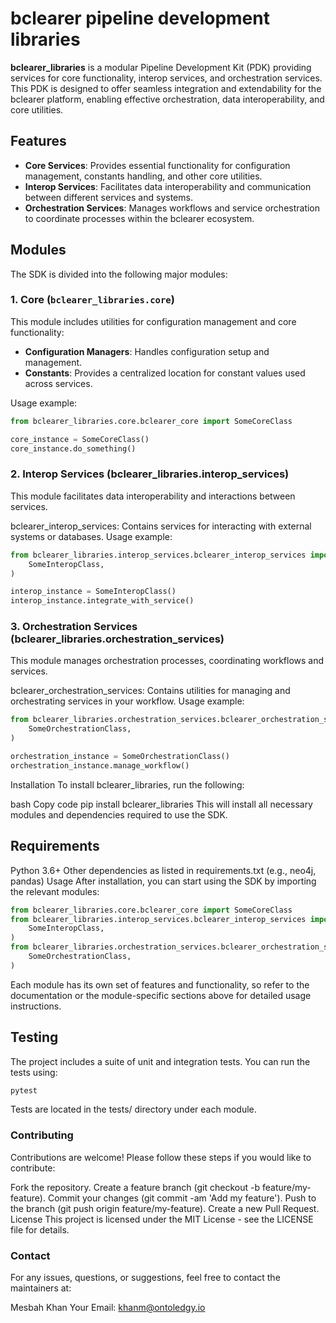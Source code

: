 # bclearer pipeline development libraries

**bclearer_libraries** is a modular Pipeline Development Kit (PDK) providing services for core functionality, interop services, and orchestration services. This PDK is designed to offer seamless integration and extendability for the bclearer platform, enabling effective orchestration, data interoperability, and core utilities.

## Features

- **Core Services**: Provides essential functionality for configuration management, constants handling, and other core utilities.
- **Interop Services**: Facilitates data interoperability and communication between different services and systems.
- **Orchestration Services**: Manages workflows and service orchestration to coordinate processes within the bclearer ecosystem.

## Modules

The SDK is divided into the following major modules:

### 1. Core (`bclearer_libraries.core`)
This module includes utilities for configuration management and core functionality:

- **Configuration Managers**: Handles configuration setup and management.
- **Constants**: Provides a centralized location for constant values used across services.

Usage example:
```python
from bclearer_libraries.core.bclearer_core import SomeCoreClass

core_instance = SomeCoreClass()
core_instance.do_something()
```

### 2. Interop Services (bclearer_libraries.interop_services)
This module facilitates data interoperability and interactions between services.

bclearer_interop_services: Contains services for interacting with external systems or databases.
Usage example:

```python
from bclearer_libraries.interop_services.bclearer_interop_services import (
    SomeInteropClass,
)

interop_instance = SomeInteropClass()
interop_instance.integrate_with_service()
```

### 3. Orchestration Services (bclearer_libraries.orchestration_services)
This module manages orchestration processes, coordinating workflows and services.

bclearer_orchestration_services: Contains utilities for managing and orchestrating services in your workflow.
Usage example:

```python
from bclearer_libraries.orchestration_services.bclearer_orchestration_services import (
    SomeOrchestrationClass,
)

orchestration_instance = SomeOrchestrationClass()
orchestration_instance.manage_workflow()
```

Installation
To install bclearer_libraries, run the following:

bash
Copy code
pip install bclearer_libraries
This will install all necessary modules and dependencies required to use the SDK.

## Requirements
Python 3.6+
Other dependencies as listed in requirements.txt (e.g., neo4j, pandas)
Usage
After installation, you can start using the SDK by importing the relevant modules:

``` python
from bclearer_libraries.core.bclearer_core import SomeCoreClass
from bclearer_libraries.interop_services.bclearer_interop_services import (
    SomeInteropClass,
)
from bclearer_libraries.orchestration_services.bclearer_orchestration_services import (
    SomeOrchestrationClass,
)
```

Each module has its own set of features and functionality, so refer to the documentation or the module-specific sections above for detailed usage instructions.

## Testing
The project includes a suite of unit and integration tests. You can run the tests using:

```bash
pytest
```

Tests are located in the tests/ directory under each module.


### Contributing
Contributions are welcome! Please follow these steps if you would like to contribute:

Fork the repository.
Create a feature branch (git checkout -b feature/my-feature).
Commit your changes (git commit -am 'Add my feature').
Push to the branch (git push origin feature/my-feature).
Create a new Pull Request.
License
This project is licensed under the MIT License - see the LICENSE file for details.

### Contact
For any issues, questions, or suggestions, feel free to contact the maintainers at:

Mesbah Khan
Your Email: khanm@ontoledgy.io
